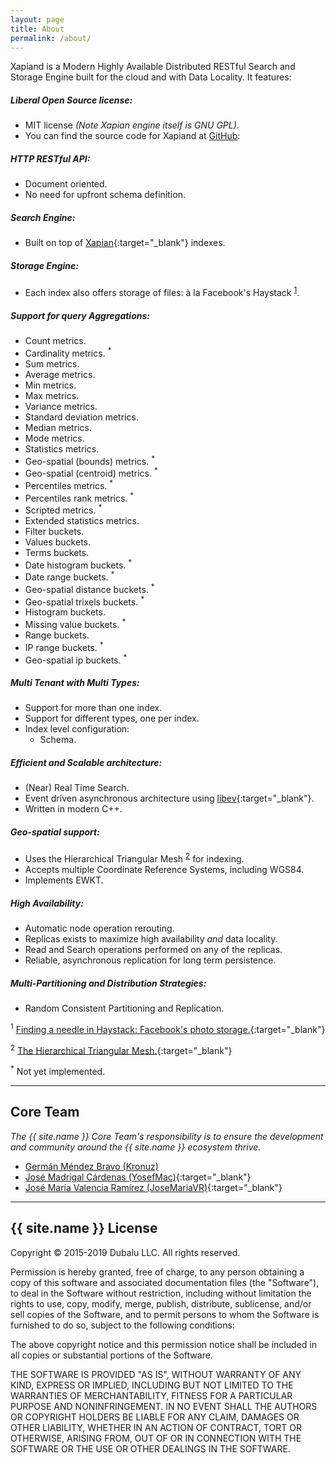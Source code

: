 ```yaml
---
layout: page
title: About
permalink: /about/
---
```


[Xapian]: https://xapian.org
[GitHub]: https://github.com/Kronuz/Xapiand

Xapiand is a Modern Highly Available Distributed RESTful Search and Storage Engine
built for the cloud and with Data Locality. It features:

##### Liberal Open Source license:
  * MIT license *(Note Xapian engine itself is GNU GPL)*.
  * You can find the source code for Xapiand at [GitHub]:

##### HTTP RESTful API:
  * Document oriented.
  * No need for upfront schema definition.

##### Search Engine:
  * Built on top of [Xapian]{:target="_blank"} indexes.

##### Storage Engine:
  * Each index also offers storage of files: à la Facebook's Haystack <sup>[1](#footnote-1)</sup>.

##### Support for query Aggregations:
  * Count metrics.
  * Cardinality metrics. <sup>*</sup>
  * Sum metrics.
  * Average metrics.
  * Min metrics.
  * Max metrics.
  * Variance metrics.
  * Standard deviation metrics.
  * Median metrics.
  * Mode metrics.
  * Statistics metrics.
  * Geo-spatial (bounds) metrics. <sup>*</sup>
  * Geo-spatial (centroid) metrics. <sup>*</sup>
  * Percentiles metrics. <sup>*</sup>
  * Percentiles rank metrics. <sup>*</sup>
  * Scripted metrics. <sup>*</sup>
  * Extended statistics metrics.
  * Filter buckets.
  * Values buckets.
  * Terms buckets.
  * Date histogram buckets. <sup>*</sup>
  * Date range buckets. <sup>*</sup>
  * Geo-spatial distance buckets. <sup>*</sup>
  * Geo-spatial trixels buckets. <sup>*</sup>
  * Histogram buckets.
  * Missing value buckets. <sup>*</sup>
  * Range buckets.
  * IP range buckets. <sup>*</sup>
  * Geo-spatial ip buckets. <sup>*</sup>

##### Multi Tenant with Multi Types:
  * Support for more than one index.
  * Support for different types, one per index.
  * Index level configuration:
    * Schema.

##### Efficient and Scalable architecture:
  * (Near) Real Time Search.
  * Event driven asynchronous architecture using [libev](http://software.schmorp.de/pkg/libev.html){:target="_blank"}.
  * Written in modern C++.

##### Geo-spatial support:
  * Uses the Hierarchical Triangular Mesh <sup>[2](#footnote-2)</sup> for indexing.
  * Accepts multiple Coordinate Reference Systems, including WGS84.
  * Implements EWKT.

##### High Availability:
  * Automatic node operation rerouting.
  * Replicas exists to maximize high availability *and* data locality.
  * Read and Search operations performed on any of the replicas.
  * Reliable, asynchronous replication for long term persistence.

##### Multi-Partitioning and Distribution Strategies:
  * Random Consistent Partitioning and Replication.

<sup><a id="footnote-1">1</a></sup> [Finding a needle in Haystack: Facebook's photo storage.](https://www.usenix.org/legacy/event/osdi10/tech/full_papers/Beaver.pdf){:target="_blank"}

<sup><a id="footnote-2">2</a></sup> [The Hierarchical Triangular Mesh.](http://www.noao.edu/noao/staff/yao/sdss_papers/kunszt.pdf){:target="_blank"}

<sup>*</sup> Not yet implemented.

---

## Core Team

*The {{ site.name }} Core Team's responsibility is to ensure the development and
community around the {{ site.name }} ecosystem thrive.*

* [Germán Méndez Bravo (Kronuz)](https://kronuz.io)
* [José Madrigal Cárdenas (YosefMac)](https://github.com/YosefMac){:target="_blank"}
* [José María Valencia Ramírez (JoseMariaVR)](https://github.com/JoseMariaVR){:target="_blank"}

---

## {{ site.name }} License

Copyright &copy; 2015-2019 Dubalu LLC. All rights reserved.

Permission is hereby granted, free of charge, to any person obtaining a copy
of this software and associated documentation files (the "Software"), to
deal in the Software without restriction, including without limitation the
rights to use, copy, modify, merge, publish, distribute, sublicense, and/or
sell copies of the Software, and to permit persons to whom the Software is
furnished to do so, subject to the following conditions:

The above copyright notice and this permission notice shall be included in
all copies or substantial portions of the Software.

THE SOFTWARE IS PROVIDED "AS IS", WITHOUT WARRANTY OF ANY KIND, EXPRESS OR
IMPLIED, INCLUDING BUT NOT LIMITED TO THE WARRANTIES OF MERCHANTABILITY,
FITNESS FOR A PARTICULAR PURPOSE AND NONINFRINGEMENT. IN NO EVENT SHALL THE
AUTHORS OR COPYRIGHT HOLDERS BE LIABLE FOR ANY CLAIM, DAMAGES OR OTHER
LIABILITY, WHETHER IN AN ACTION OF CONTRACT, TORT OR OTHERWISE, ARISING
FROM, OUT OF OR IN CONNECTION WITH THE SOFTWARE OR THE USE OR OTHER DEALINGS
IN THE SOFTWARE.
